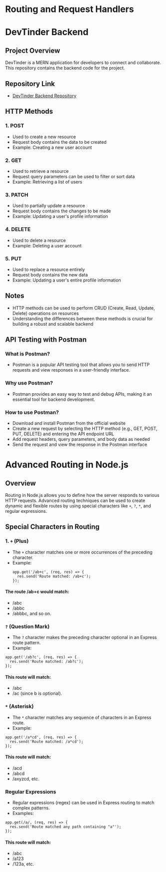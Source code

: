 # Routing and Request Handlers

# DevTinder Backend 

## Project Overview

DevTinder is a MERN application for developers to connect and collaborate. This repository contains the backend code for the project.

## Repository Link

* [DevTinder Backend Repository](https://github.com/satyamjha2001/devTinder-backend)

## HTTP Methods

### 1. POST

* Used to create a new resource
* Request body contains the data to be created
* Example: Creating a new user account

### 2. GET

* Used to retrieve a resource
* Request query parameters can be used to filter or sort data
* Example: Retrieving a list of users

### 3. PATCH

* Used to partially update a resource
* Request body contains the changes to be made
* Example: Updating a user's profile information

### 4. DELETE

* Used to delete a resource
* Example: Deleting a user account

### 5. PUT

* Used to replace a resource entirely
* Request body contains the new data
* Example: Updating a user's entire profile information

## Notes

* HTTP methods can be used to perform CRUD (Create, Read, Update, Delete) operations on resources
* Understanding the differences between these methods is crucial for building a robust and scalable backend

## API Testing with Postman

### What is Postman?

* Postman is a popular API testing tool that allows you to send HTTP requests and view responses in a user-friendly interface.

### Why use Postman?

* Postman provides an easy way to test and debug APIs, making it an essential tool for backend development.

### How to use Postman?

* Download and install Postman from the official website
* Create a new request by selecting the HTTP method (e.g., GET, POST, PUT, DELETE) and entering the API endpoint URL
* Add request headers, query parameters, and body data as needed
* Send the request and view the response in the Postman interface

# Advanced Routing in Node.js

## Overview
Routing in Node.js allows you to define how the server responds to various HTTP requests. Advanced routing techniques can be used to create dynamic and flexible routes by using special characters like `+`, `?`, `*`, and regular expressions.

## Special Characters in Routing

### 1. `+` (Plus)
- The `+` character matches one or more occurrences of the preceding character.
- Example:
  ```
  app.get('/ab+c', (req, res) => {
    res.send('Route matched: /ab+c');
  });
  ```

#### The route /ab+c would match:
- /abc
- /abbc
- /abbbc, and so on.

###  `?` (Question Mark)
- The `?` character makes the preceding character optional in an Express route pattern.
- Example:
```
app.get('/ab?c', (req, res) => {
  res.send('Route matched: /ab?c');
});
```
#### This route will match:
- /abc
- /ac (since b is optional).

### `*` (Asterisk)
- The `*` character matches any sequence of characters in an Express route.
- Example:
```
app.get('/a*cd', (req, res) => {
  res.send('Route matched: /a*cd');
});
```
#### This route will match:
- /acd
- /abcd
- /axyzcd, etc.

### Regular Expressions
- Regular expressions (regex) can be used in Express routing to match complex patterns.
- Examples:
```
app.get(/a/, (req, res) => {
  res.send('Route matched any path containing "a"');
});
```
#### This route will match:
- /abc
- /a123
- /123a, etc.